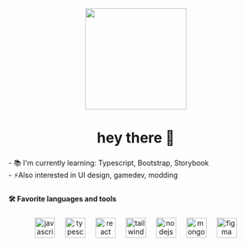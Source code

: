 <div align="center">
  <img height="200" src="https://i.giphy.com/media/v1.Y2lkPTc5MGI3NjExYThmc3p3cDM4bnRmdGJ5Zm0zd3BiZnVuN2J5ZGdvMXhxbjMzZjN1bSZlcD12MV9pbnRlcm5hbF9naWZfYnlfaWQmY3Q9Zw/HbjstJus7tJnbV3EHI/giphy.gif"  />
</div>

###

<h1 align="center">hey there 👋</h1>

###

<p align="left">- 📚 I'm currently learning: Typescript, Bootstrap, Storybook<br>- ⚡Also interested in UI design, gamedev, modding</p>

###

<h4 align="left">🛠 Favorite languages and tools</h4>

###

<div align="center">
  <img src="https://cdn.jsdelivr.net/gh/devicons/devicon/icons/javascript/javascript-original.svg" height="40" alt="javascript logo"  />
  <img width="12" />
  <img src="https://cdn.jsdelivr.net/gh/devicons/devicon/icons/typescript/typescript-original.svg" height="40" alt="typescript logo"  />
  <img width="12" />
  <img src="https://cdn.jsdelivr.net/gh/devicons/devicon/icons/react/react-original.svg" height="40" alt="react logo"  />
  <img width="12" />
  <img src="https://cdn.jsdelivr.net/gh/devicons/devicon/icons/tailwindcss/tailwindcss-original-wordmark.svg" height="40" alt="tailwindcss logo"  />
  <img width="12" />
   <img src="https://cdn.jsdelivr.net/gh/devicons/devicon/icons/nodejs/nodejs-original.svg" height="40" alt="nodejs logo"  />
  <img width="12" />
  <img src="https://cdn.jsdelivr.net/gh/devicons/devicon/icons/mongodb/mongodb-original.svg" height="40" alt="mongodb logo"  />
  <img width="12" />
  <img src="https://cdn.jsdelivr.net/gh/devicons/devicon/icons/figma/figma-original.svg" height="40" alt="figma logo"  />
</div>

###

